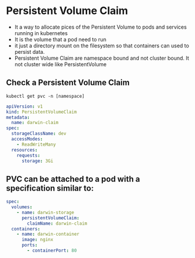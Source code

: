 # Persistent Volume Claim

- It a way to allocate pices of the Persistent Volume to pods and services running in kubernetes
- It is the volume that a pod need to run
- it just a directory mount on the filesystem so that containers can used to persist data.
- Persistent Volume Claim are namespace bound and not cluster bound. It not cluster wide like PersistentVolume

## Check a Persistent Volume Claim
```
kubectl get pvc -n [namespace]
```


```yml
apiVersion: v1
kind: PersistentVolumeClaim
metadata:
  name: darwin-claim
spec:
  storageClassName: dev
  accessModes:
    - ReadWriteMany
  resources:
    requests:
      storage: 3Gi
```

##  PVC can be attached to a pod with a specification similar to:
```yml
spec:
  volumes:
    - name: darwin-storage
      persistentVolumeClaim:
        claimName: darwin-claim
  containers:
    - name: darwin-container
      image: nginx
      ports:
        - containerPort: 80
```